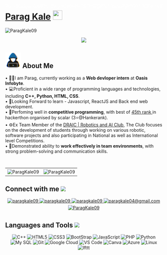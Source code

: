 <!-- [![GitHub Follow](https://img.shields.io/github/followers/ParagKale09?style=social&logo=github)](https://github.com/ParagKale09) -->

# ![](<https://github.com/Akash-Salvi/Akash-Salvi/blob/master/Hello(1).gif>)[Parag Kale](https://github.com/ParagKale09) <img src="https://github.com/Spyware007/Spyware007/blob/main/img/wave.gif" width="30px" height="30px" />

<p align="left"> <img src="https://komarev.com/ghpvc/?username=ParagKale09&label=Profile%20views&color=0e75b6&style=flat" alt="ParagKale09" /> </p>

<p align="center">
  <a href="https://github.com/ParagKale09/readme-typing-svg"><img width="1200" src="https://readme-typing-svg.herokuapp.com?font=Time+New+Roman&color=cyan&size=25&center=true&vCenter=true&width=600&height=100&lines=Web+Developer;Instrumentation+and+Control+TE+Student;DSA;Aspiring+Competitive+Programmer"></a>
</p>

## <picture><img src = "https://github.com/0xAbdulKhalid/0xAbdulKhalid/raw/main/assets/mdImages/about_me.gif" width = 50px></picture> About Me
• 👨‍🎓I am Parag, currently working as a **Web devloper intern** at **Oasis Infobyte**.<br />
• 💻Proficient in a wide range of programming languages and technologies, including **C++, Python, HTML, CSS**.<br />
• 🏹Looking Forward to learn - Javascript, ReactJS and Back end web development.<br />
• 🥇Perfoming well in  **competitive programming**, with best of <a href="https://moonshot.scaler.com/s/sl/ybWvstLsha">45th rank </a> in hackerthon organised by scalar (3⭐️@Hankerank).<br />
• ⚙Ex Team Member of the <a href="https://www.draicdypcoe.in/">DRAIC | Robotics and AI Club</a>, The Club focuses on the development of students through working on various robotic, software projects and also participating in National as well as International level Competitions.<br />
• 🙌Demonstrated ability to **work effectively in team environments**, with strong problem-solving and communication skills.<br />

<br/>
<table>
  <tr>
    <td><img height="200px" width="100%" align="center" src="https://github-readme-stats.vercel.app/api/top-langs/?username=ParagKale09&layout=compact&theme=dark" alt="ParagKale09" /></td>
    <td><img height="200px" width="100%" align="center" src="https://github-readme-streak-stats.herokuapp.com/?user=ParagKale09&theme=dark&width=10000" alt="ParagKale09" /></td>
  </tr>
</table>

## Connect with me  <img src="https://raw.githubusercontent.com/ShahriarShafin/ShahriarShafin/main/Assets/handshake.gif" height="30px" />
<div align="center">
 <a href="https://www.linkedin.com/in/parag-kale-79294021a/" target="_blank">
<img src=https://img.shields.io/badge/linkedin-%231E77B5.svg?&style=for-the-badge&logo=linkedin&logoColor=white alt=paragkale09 linkedin style="margin-bottom: 5px;" />
</a>
 <a href="https://github.com/paragkale09" target="_blank">
<img src=https://img.shields.io/badge/GitHub-100000?style=for-the-badge&logo=github&logoColor=white alt=paragkale09 GitHub style="margin-bottom: 5px;" />
</a>
 <a href="https://twitter.com/ParagKale09" target="_blank">
<img src=https://img.shields.io/badge/twitter-%2300acee.svg?&style=for-the-badge&logo=twitter&logoColor=white alt=paragkale09 twitter style="margin-bottom: 5px;" />
</a>
<a href="mailto:paragkale04@gmail.com" target="_blank">
<img src="https://img.shields.io/badge/Gmail-D14836?style=for-the-badge&logo=gmail&logoColor=white" alt=paragkale04@gmail.com mail style="margin-bottom: 5px;" />
</a>
<a href="https://www.instagram.com/paragkale__/" target="_blank">
<img src=https://img.shields.io/badge/Instagram-E4405F?style=for-the-badge&logo=instagram&logoColor=white alt=ParagKale09 Instagram style="margin-bottom: 5px;" />
</a>
</div>


## Languages and Tools <img src="https://github.com/Spyware007/Spyware007/blob/main/img/database.gif" height="32px" />
<p align="center"> 
<img alt="C++" src="https://img.shields.io/badge/c++-%2300599C.svg?style=for-the-badge&logo=c%2B%2B&logoColor=white"/>
<img alt="HTML5" src="https://img.shields.io/badge/html5-%23E34F26.svg?style=for-the-badge&logo=html5&logoColor=white"/>
<img alt="CSS3" src="https://img.shields.io/badge/css3-%231572B6.svg?style=for-the-badge&logo=css3&logoColor=white"/> 
<img alt="BootStrap" src="https://img.shields.io/badge/bootstrap-%23563D7C.svg?style=for-the-badge&logo=bootstrap&logoColor=white" />
<img alt="JavaScript" src="https://img.shields.io/badge/javascript-%23323330.svg?style=for-the-badge&logo=javascript&logoColor=%23F7DF1E"/> 
<img alt="PHP" src="https://img.shields.io/badge/php-%23777BB4.svg?style=for-the-badge&logo=php&logoColor=white"/>
<img alt="Python" src="https://img.shields.io/badge/python-3670A0?style=for-the-badge&logo=python&logoColor=ffdd54"/>
<img alt="My SQL" src="https://img.shields.io/badge/mysql-00000F.svg?style=for-the-badge&logo=mysql&logoColor=white" />
<img alt="Git" src="https://img.shields.io/badge/github-%23121011.svg?style=for-the-badge&logo=github&logoColor=white" />
<img alt="Google Cloud" src="https://img.shields.io/badge/Google_Cloud-4285F4?style=for-the-badge&logo=google-cloud&logoColor=white" />
<img alt="VS Code" src="https://img.shields.io/badge/Visual_Studio_Code-0078D4?style=for-the-badge&logo=visual%20studio%20code&logoColor=white" />
<img alt="Canva" src="https://img.shields.io/badge/Canva-%2300C4CC.svg?&style=for-the-badge&logo=Canva&logoColor=white"/>
<img alt="Azure" src="https://img.shields.io/badge/azure-%230072C6.svg?style=for-the-badge&logo=azure-devops&logoColor=white"/>
<img alt="Linux" src="https://img.shields.io/badge/linux-%230072C6.svg?style=for-the-badge&logo=linux&logoColor=yellow"/>
<img alt="Ifttt" src="https://img.shields.io/badge/ifttt-%230072C6.svg?style=for-the-badge&logo=ifttt&logoColor=white"/> 
</p>
